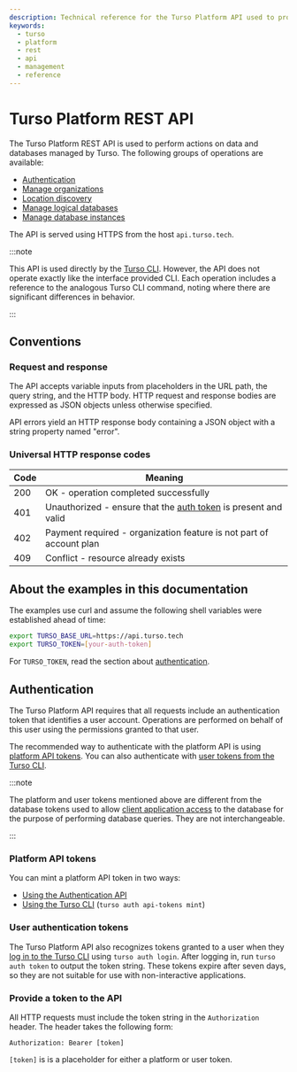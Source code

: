 ```yaml
---
description: Technical reference for the Turso Platform API used to programmatically manage Turso database deployments.
keywords:
  - turso
  - platform
  - rest
  - api
  - management
  - reference
---
```


# Turso Platform REST API

The Turso Platform REST API is used to perform actions on data and databases
managed by Turso. The following groups of operations are available:

- [Authentication](/reference/platform-rest-api/auth/)
- [Manage organizations](/reference/platform-rest-api/organization/)
- [Location discovery](/reference/platform-rest-api/location/)
- [Manage logical databases](/reference/platform-rest-api/database/)
- [Manage database instances](/reference/platform-rest-api/instance/)

The API is served using HTTPS from the host `api.turso.tech`.

:::note

This API is used directly by the [Turso CLI]. However, the API does not operate
exactly like the interface provided CLI. Each operation includes a reference to
the analogous Turso CLI command, noting where there are significant differences
in behavior.

:::

## Conventions

### Request and response

The API accepts variable inputs from placeholders in the URL path, the query
string, and the HTTP body. HTTP request and response bodies are expressed as
JSON objects unless otherwise specified.

API errors yield an HTTP response body containing a JSON object with a string
property named "error".

### Universal HTTP response codes

| Code | Meaning |
| --- | --- |
| 200 | OK - operation completed successfully |
| 401 | Unauthorized - ensure that the [auth token](#authentication) is present and valid |
| 402 | Payment required - organization feature is not part of account plan |
| 409 | Conflict - resource already exists |

## About the examples in this documentation

The examples use curl and assume the following shell variables were established
ahead of time:

```bash
export TURSO_BASE_URL=https://api.turso.tech
export TURSO_TOKEN=[your-auth-token]
```

For `TURSO_TOKEN`, read the section about [authentication](#authentication).

## Authentication

The Turso Platform API requires that all requests include an authentication
token that identifies a user account. Operations are performed on behalf of this
user using the permissions granted to that user.

The recommended way to authenticate with the platform API is using [platform API
tokens](#platform-api-tokens). You can also authenticate with [user tokens from
the Turso CLI](#user-authentication-tokens).

:::note

The platform and user tokens mentioned above are different from the database
tokens used to allow [client application access] to the database for the purpose
of performing database queries. They are not interchangeable.

:::

### Platform API tokens

You can mint a platform API token in two ways:

- [Using the Authentication API]
- [Using the Turso CLI] (`turso auth api-tokens mint`)

### User authentication tokens

The Turso Platform API also recognizes tokens granted to a user when they [log
in to the Turso CLI] using `turso auth login`. After logging in, run `turso auth
token` to output the token string. These tokens expire after seven days, so they
are not suitable for use with non-interactive applications.

### Provide a token to the API

All HTTP requests must include the token string in the `Authorization` header.
The header takes the following form:

```
Authorization: Bearer [token]
```

`[token]` is is a placeholder for either a platform or user token.


[Turso CLI]: /reference/turso-cli
[Using the Authentication API]: /reference/platform-rest-api/auth
[Using the Turso CLI]: /reference/turso-cli#platform-api-auth-tokens
[log in to the Turso CLI]: /reference/turso-cli#logging-in-to-the-cli
[client application access]: /reference/client-access
